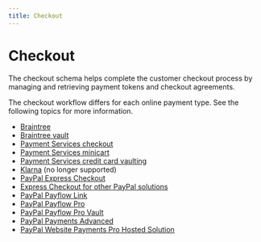 ```yaml
---
title: Checkout
---
```


# Checkout

The checkout schema helps complete the customer checkout process by managing and retrieving payment tokens and checkout agreements.

The checkout workflow differs for each online payment type. See the following topics for more information.

*  [Braintree](../../payment-methods/braintree.md)
*  [Braintree vault](../../payment-methods/braintree-vault.md)
*  [Payment Services checkout](../../payment-services-extension/workflows/checkout.md)
*  [Payment Services minicart](../../payment-services-extension/workflows/minicart.md)
*  [Payment Services credit card vaulting](../../payment-services-extension/workflows/vault.md)
*  [Klarna](../../payment-methods/klarna.md) (no longer supported)
*  [PayPal Express Checkout](../../payment-methods/paypal-express-checkout.md)
*  [Express Checkout for other PayPal solutions](../../payment-methods/payflow-express.md)
*  [PayPal Payflow Link](../../payment-methods/payflow-link.md)
*  [PayPal Payflow Pro](../../payment-methods/payflow-pro.md)
*  [PayPal Payflow Pro Vault](../../payment-methods/payflow-pro-vault.md)
*  [PayPal Payments Advanced](../../payment-methods/payments-advanced.md)
*  [PayPal Website Payments Pro Hosted Solution](../../payment-methods/hosted-pro.md)
